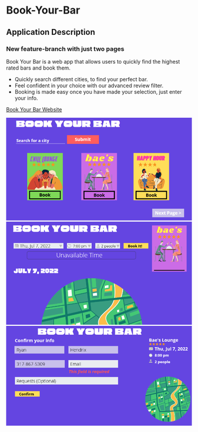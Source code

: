 # Book-Your-Bar

## Application Description ##
### New feature-branch with just two pages

Book Your Bar is a web app that allows users to quickly find the highest rated bars and book them.

* Quickly search different cities, to find your perfect bar.
* Feel confident in your choice with our advanced review filter. 
* Booking is made easy once you have made your selection, just enter your info.

[Book Your Bar Website](https://book-your-bar.netlify.app/public/)

![Preliminary Mockup](/public/assets/images/img1.png "Mock-up")
![Preliminary Mockup](/public/assets/images/img2.png "Mock-up")
![Preliminary Mockup](/public/assets/images/img3.png "Mock-up")